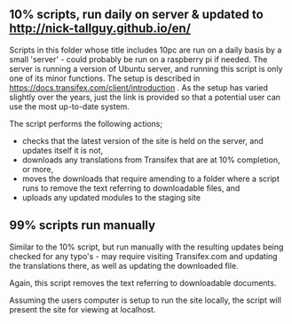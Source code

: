 10% scripts, run daily on server & updated to <http://nick-tallguy.github.io/en/>
----------------------------------

Scripts in this folder whose title includes 10pc are run on a daily basis by a small 'server' - could probably be run on a raspberry pi if needed. The server is running a version of Ubuntu server, and running this script is only one of its minor functions. The setup is described in <https://docs.transifex.com/client/introduction> . As the setup has varied slightly over the years, just the link is provided so that a potential user can use the most up-to-date system.

The script performs the following actions;
* checks that the latest version of the site is held on the server, and updates itself it is not,
* downloads any translations from Transifex that are at 10% completion, or more,
* moves the downloads that require amending to a folder where a script runs to remove the text referring to downloadable files, and
* uploads any updated modules to the staging site


99% scripts run manually
-----------------------

Similar to the 10% script, but run manually with the resulting updates being checked for any typo's - may require visiting Transifex.com and updating the translations there, as well as updating the downloaded file.

Again, this script removes the text referring to downloadable documents. 

Assuming the users computer is setup to run the site locally, the script will present the site for viewing at localhost.  
